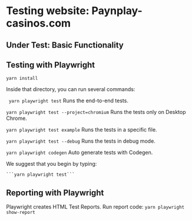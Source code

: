# Testing website: Paynplay-casinos.com

## Under Test: Basic Functionality

## Testing with Playwright
```yarn install```

Inside that directory, you can run several commands:

 ``` yarn playwright test```
    Runs the end-to-end tests.

  ```yarn playwright test --project=chromium```
    Runs the tests only on Desktop Chrome.

  ```yarn playwright test example```
    Runs the tests in a specific file.

  ```yarn playwright test --debug```
    Runs the tests in debug mode.

  ```yarn playwright codegen```
    Auto generate tests with Codegen.

We suggest that you begin by typing:

    ```yarn playwright test```

## Reporting with Playwright
Playwright creates HTML Test Reports.
    Run report code:
    ```yarn playwright show-report```